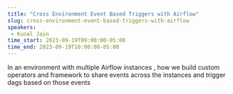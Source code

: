 ```yaml
---
title: "Cross Environment Event Based Triggers with Airflow"
slug: cross-environment-event-based-triggers-with-airflow
speakers:
 - Kunal Jain
time_start: 2023-09-19T09:00:00-05:00
time_end: 2023-09-19T10:00:00-05:00
---
```


In an environment with multiple Airflow instances , how we build custom operators and framework to share events across the instances and trigger dags based on those events 